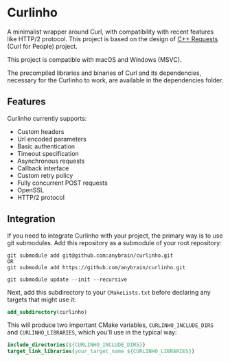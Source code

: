 # Curlinho
A minimalist wrapper around Curl, with compatibility with recent features like HTTP/2 protocol.
This project is based on the design of [C++ Requests](https://github.com/libcpr/cpr) (Curl for People) project.

This project is compatible with macOS and Windows (MSVC).

The precompiled libraries and binaries of Curl and its dependencies, necessary for the Curlinho to work, are available in the dependencies folder.

## Features

Curlinho currently supports:

* Custom headers
* Url encoded parameters
* Basic authentication
* Timeout specification
* Asynchronous requests
* Callback interface
* Custom retry policy
* Fully concurrent POST requests
* OpenSSL
* HTTP/2 protocol

## Integration

If you need to integrate Curlinho with your project, the primary way is to use git submodules. Add this repository as a submodule of your root repository:

```shell
git submodule add git@github.com:anybrain/curlinho.git
OR
git submodule add https://github.com/anybrain/curlinho.git

git submodule update --init --recursive
```

Next, add this subdirectory to your `CMakeLists.txt` before declaring any targets that might use it:

```cmake
add_subdirectory(curlinho)
```

This will produce two important CMake variables, `CURLINHO_INCLUDE_DIRS` and `CURLINHO_LIBRARIES`, which you'll use in the typical way:

```cmake
include_directories(${CURLINHO_INCLUDE_DIRS})
target_link_libraries(your_target_name ${CURLINHO_LIBRARIES})
```

